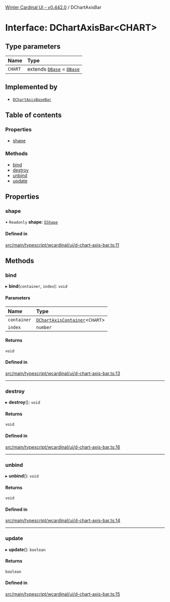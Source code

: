 [Winter Cardinal UI - v0.442.0](../index.md) / DChartAxisBar

# Interface: DChartAxisBar\<CHART\>

## Type parameters

| Name | Type |
| :------ | :------ |
| `CHART` | extends [`DBase`](../classes/DBase.md) = [`DBase`](../classes/DBase.md) |

## Implemented by

- [`DChartAxisBaseBar`](../classes/DChartAxisBaseBar.md)

## Table of contents

### Properties

- [shape](DChartAxisBar.md#shape)

### Methods

- [bind](DChartAxisBar.md#bind)
- [destroy](DChartAxisBar.md#destroy)
- [unbind](DChartAxisBar.md#unbind)
- [update](DChartAxisBar.md#update)

## Properties

### shape

• `Readonly` **shape**: [`EShape`](EShape.md)

#### Defined in

[src/main/typescript/wcardinal/ui/d-chart-axis-bar.ts:11](https://github.com/winter-cardinal/winter-cardinal-ui/blob/v0.442.0/src/main/typescript/wcardinal/ui/d-chart-axis-bar.ts#L11)

## Methods

### bind

▸ **bind**(`container`, `index`): `void`

#### Parameters

| Name | Type |
| :------ | :------ |
| `container` | [`DChartAxisContainer`](DChartAxisContainer.md)\<`CHART`\> |
| `index` | `number` |

#### Returns

`void`

#### Defined in

[src/main/typescript/wcardinal/ui/d-chart-axis-bar.ts:13](https://github.com/winter-cardinal/winter-cardinal-ui/blob/v0.442.0/src/main/typescript/wcardinal/ui/d-chart-axis-bar.ts#L13)

___

### destroy

▸ **destroy**(): `void`

#### Returns

`void`

#### Defined in

[src/main/typescript/wcardinal/ui/d-chart-axis-bar.ts:16](https://github.com/winter-cardinal/winter-cardinal-ui/blob/v0.442.0/src/main/typescript/wcardinal/ui/d-chart-axis-bar.ts#L16)

___

### unbind

▸ **unbind**(): `void`

#### Returns

`void`

#### Defined in

[src/main/typescript/wcardinal/ui/d-chart-axis-bar.ts:14](https://github.com/winter-cardinal/winter-cardinal-ui/blob/v0.442.0/src/main/typescript/wcardinal/ui/d-chart-axis-bar.ts#L14)

___

### update

▸ **update**(): `boolean`

#### Returns

`boolean`

#### Defined in

[src/main/typescript/wcardinal/ui/d-chart-axis-bar.ts:15](https://github.com/winter-cardinal/winter-cardinal-ui/blob/v0.442.0/src/main/typescript/wcardinal/ui/d-chart-axis-bar.ts#L15)
